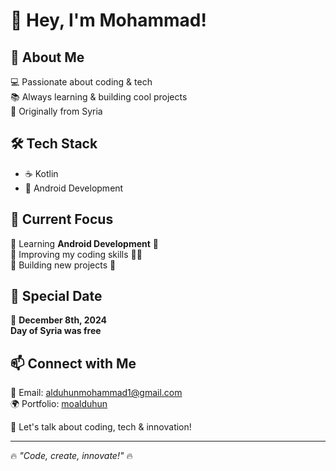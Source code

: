 # 👋 Hey, I'm Mohammad!

## 🚀 About Me  
💻 Passionate about coding & tech  
📚 Always learning & building cool projects  
📍 Originally from Syria  

## 🛠️ Tech Stack  
- ☕ Kotlin
- 📱 Android Development

## 🎯 Current Focus  
🔹 Learning **Android Development** 📲  
🔹 Improving my coding skills 🧑‍💻  
🔹 Building new projects 🚀  

## 📅 Special Date  
📌 **December 8th, 2024**  
 **Day of Syria was free**

## 📫 Connect with Me  
📧 Email: alduhunmohammad1@gmail.com  
🌍 Portfolio: [moalduhun](https://bit.ly/m/moalduhun)

💬 Let's talk about coding, tech & innovation!  

---
🔥 _"Code, create, innovate!"_ 🔥  
